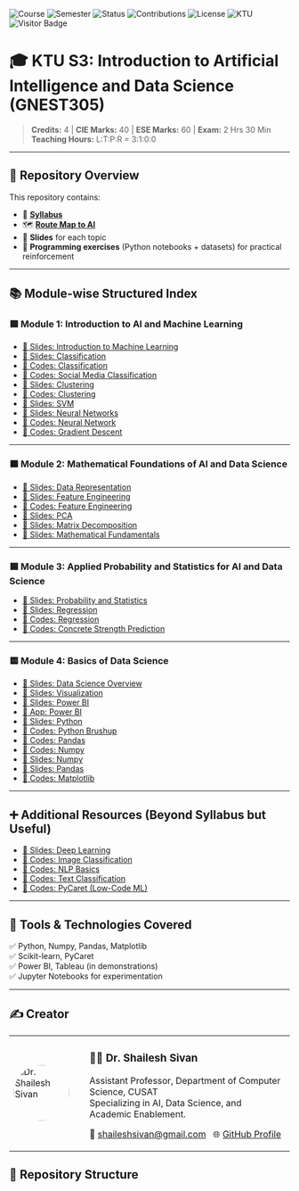 ![Course](https://img.shields.io/badge/Course-GNEST305-blue)
![Semester](https://img.shields.io/badge/Semester-S3-blueviolet)
![Status](https://img.shields.io/badge/Status-Active-success)
![Contributions](https://img.shields.io/badge/Contributions-Welcome-brightgreen)
![License](https://img.shields.io/badge/License-MIT-yellow)
![KTU](https://img.shields.io/badge/KTU-AI--DS-critical)
![Visitor Badge](https://visitor-badge.laobi.icu/badge?page_id=shailooz.GNEST305&left_text=Views)

# 🎓 KTU S3: Introduction to Artificial Intelligence and Data Science (GNEST305)

> **Credits:** 4 | **CIE Marks:** 40 | **ESE Marks:** 60 | **Exam:** 2 Hrs 30 Min  
> **Teaching Hours:** L:T:P:R = 3:1:0:0

---

## 📌 Repository Overview

This repository contains:
- 📄 **[Syllabus](syllabus.pdf)**
- 🗺️ **[Route Map to AI](route_map_to_ai.pdf)**
- 📂 **Slides** for each topic
- 🐍 **Programming exercises** (Python notebooks + datasets) for practical reinforcement

---

## 📚 Module-wise Structured Index

### 🟩 Module 1: Introduction to AI and Machine Learning

- [📄 Slides: Introduction to Machine Learning](slides/01_ml_intro.pdf)
- [📄 Slides: Classification](slides/09_classifiation.pdf)
- [🐍 Codes: Classification](codes/classifcation/classification.ipynb)
- [🐍 Codes: Social Media Classification](codes/classifcation/Social_Media.ipynb)
- [📄 Slides: Clustering](slides/11_clustering.pdf)
- [🐍 Codes: Clustering](codes/clustering/Clustering.ipynb)
- [📄 Slides: SVM](slides/10_svm.pdf)
- [📄 Slides: Neural Networks](slides/12_neural_network.pdf)
- [🐍 Codes: Neural Network](codes/neural_network/neural_network.ipynb)
- [🐍 Codes: Gradient Descent](codes/neural_network/gadient_descent.ipynb)

---

### 🟧 Module 2: Mathematical Foundations of AI and Data Science

- [📄 Slides: Data Representation](slides/02_data_rep.pdf)
- [📄 Slides: Feature Engineering](slides/03_feature_engg.pdf)
- [🐍 Codes: Feature Engineering](codes/feature_engineering/FeatureEngineering.ipynb)
- [📄 Slides: PCA](slides/04_pca.pdf)
- [📄 Slides: Matrix Decomposition](slides/05_matrix_decomp.pdf)
- [📄 Slides: Mathematical Fundamentals](slides/06_maths_fundamentals.pdf)

---

### 🟦 Module 3: Applied Probability and Statistics for AI and Data Science

- [📄 Slides: Probability and Statistics](slides/07_prob_stat.pdf)
- [📄 Slides: Regression](slides/08_regression.pdf)
- [🐍 Codes: Regression](codes/regression/Regression.ipynb)
- [🐍 Codes: Concrete Strength Prediction](codes/regression/Concrete_Compression_Strength_Prediction.ipynb)

---

### 🟨 Module 4: Basics of Data Science

- [📄 Slides: Data Science Overview](slides/14_data_science.pdf)
- [📄 Slides: Visualization](slides/15_visualization.pdf)
- [📄 Slides: Power BI](slides/16_power_bi.pdf)
- [🐍 App: Power BI](codes/powerbi/Experimented.pbix)
- [📄 Slides: Python](slides/17_python.pdf)
- [🐍 Codes: Python Brushup](codes/python/python_brushup.ipynb)
- [🐍 Codes: Pandas](codes/python/pandas.ipynb)
- [🐍 Codes: Numpy](codes/python/numpy.ipynb)
- [📄 Slides: Numpy](slides/18_numpy.pdf)
- [📄 Slides: Pandas](slides/19_pandas.pdf)
- [🐍 Codes: Matplotlib](codes/python/matplotlib.ipynb)

---

## ➕ Additional Resources (Beyond Syllabus but Useful)

- [📄 Slides: Deep Learning](slides/13_deepl_learning.pdf)
- [🐍 Codes: Image Classification](codes/image_classification/img_classifier.ipynb)
- [🐍 Codes: NLP Basics](codes/feature_engineering/NLP_Basics.ipynb)
- [🐍 Codes: Text Classification](codes/text_classification/TextClassification.ipynb)
- [🐍 Codes: PyCaret (Low-Code ML)](codes/low_code/PyCaret.ipynb)

---

## 🚀 Tools & Technologies Covered

✅ Python, Numpy, Pandas, Matplotlib  
✅ Scikit-learn, PyCaret  
✅ Power BI, Tableau (in demonstrations)  
✅ Jupyter Notebooks for experimentation

---

## ✍️ Creator


<table> <tr> <td width="120"> <img src="https://encrypted-tbn0.gstatic.com/images?q=tbn:ANd9GcTd4XXuM-XhiZo4YuljwtBSnbaFGxn-wgGqBA&s" alt="Dr. Shailesh Sivan" width="100" style="border-radius:50%;"> </td> <td> <h3>👨‍🏫 Dr. Shailesh Sivan</h3> <p>Assistant Professor, Department of Computer Science, CUSAT<br> Specializing in AI, Data Science, and Academic Enablement.</p> <p>📧 <a href="mailto:shaileshsivan@gmail.com">shaileshsivan@gmail.com</a> &nbsp; 🌐 <a href="https://github.com/shaileshsi">GitHub Profile</a></p> </td> </tr> </table>

## 📂 Repository Structure

